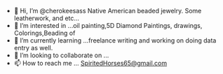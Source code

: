 - 👋 Hi, I’m @cherokeesass Native American beaded jewelry. Some leatherwork, and etc...
- 👀 I’m interested in ...oil painting,5D Diamond Paintings, drawings, Colorings,Beading of 
- 🌱 I’m currently learning ...freelance writing and working on doing data entry as well.
- 💞️ I’m looking to collaborate on ...
- 📫 How to reach me ... SpiritedHorses65@gmail.com

<!---
cherokeesass/cherokeesass is a ✨ special ✨ repository because its `README.md` (this file) appears on your GitHub profile.
You can click the Preview link to take a look at your changes.
--->
